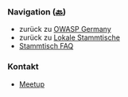 ### Navigation ([🔙](/www-chapter-germany/stammtische/#lokale-stammtische))

* zurück zu [OWASP Germany](/www-chapter-germany/)
* zurück zu [Lokale Stammtische](/www-chapter-germany/stammtische/#lokale-stammtische)
* [Stammtisch FAQ](/www-chapter-germany/stammtische/#stammtisch-faq)


### Kontakt
* [Meetup](https://www.meetup.com/de-DE/owasp-augsburg-chapter/)
